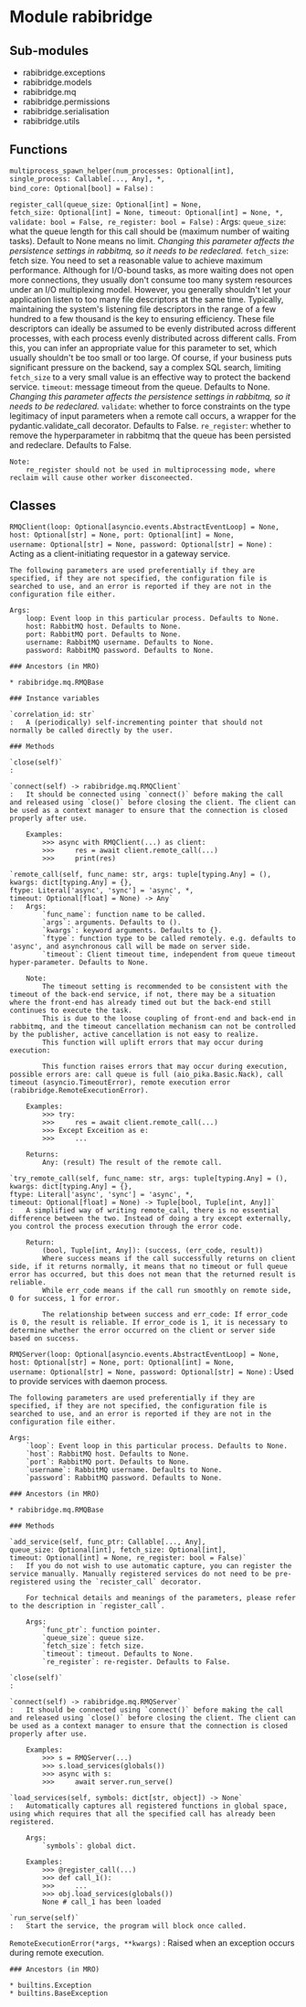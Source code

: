 Module rabibridge
=================

Sub-modules
-----------
* rabibridge.exceptions
* rabibridge.models
* rabibridge.mq
* rabibridge.permissions
* rabibridge.serialisation
* rabibridge.utils

Functions
---------

    
`multiprocess_spawn_helper(num_processes: Optional[int], single_process: Callable[..., Any], *, bind_core: Optional[bool] = False)`
:   

    
`register_call(queue_size: Optional[int] = None, fetch_size: Optional[int] = None, timeout: Optional[int] = None, *, validate: bool = False, re_register: bool = False)`
:   Args:
        `queue_size`: what the queue length for this call should be (maximum number of waiting tasks). Default to None means no limit. *Changing this parameter affects the persistence settings in rabbitmq, so it needs to be redeclared.*
        `fetch_size`: fetch size. You need to set a reasonable value to achieve maximum performance. Although for I/O-bound tasks, as more waiting does not open more connections, they usually don't consume too many system resources under an I/O multiplexing model. However, you generally shouldn't let your application listen to too many file descriptors at the same time. Typically, maintaining the system's listening file descriptors in the range of a few hundred to a few thousand is the key to ensuring efficiency. These file descriptors can ideally be assumed to be evenly distributed across different processes, with each process evenly distributed across different calls. From this, you can infer an appropriate value for this parameter to set, which usually shouldn't be too small or too large. Of course, if your business puts significant pressure on the backend, say a complex SQL search, limiting `fetch_size` to a very small value is an effective way to protect the backend service. 
        `timeout`: message timeout from the queue. Defaults to None. *Changing this parameter affects the persistence settings in rabbitmq, so it needs to be redeclared.*
        `validate`: whether to force constraints on the type legitimacy of input parameters when a remote call occurs, a wrapper for the pydantic.validate_call decorator. Defaults to False.
        `re_register`: whether to remove the hyperparameter in rabbitmq that the queue has been persisted and redeclare. Defaults to False.
    
    Note:
        re_register should not be used in multiprocessing mode, where reclaim will cause other worker disconeected.

Classes
-------

`RMQClient(loop: Optional[asyncio.events.AbstractEventLoop] = None, host: Optional[str] = None, port: Optional[int] = None, username: Optional[str] = None, password: Optional[str] = None)`
:   Acting as a client-initiating requestor in a gateway service.
    
    The following parameters are used preferentially if they are specified, if they are not specified, the configuration file is searched to use, and an error is reported if they are not in the configuration file either.
    
    Args:
        loop: Event loop in this particular process. Defaults to None.
        host: RabbitMQ host. Defaults to None.
        port: RabbitMQ port. Defaults to None.
        username: RabbitMQ username. Defaults to None.
        password: RabbitMQ password. Defaults to None.

    ### Ancestors (in MRO)

    * rabibridge.mq.RMQBase

    ### Instance variables

    `correlation_id: str`
    :   A (periodically) self-incrementing pointer that should not normally be called directly by the user.

    ### Methods

    `close(self)`
    :

    `connect(self) ‑> rabibridge.mq.RMQClient`
    :   It should be connected using `connect()` before making the call and released using `close()` before closing the client. The client can be used as a context manager to ensure that the connection is closed properly after use.
        
        Examples:
            >>> async with RMQClient(...) as client:
            >>>     res = await client.remote_call(...)
            >>>     print(res)

    `remote_call(self, func_name: str, args: tuple[typing.Any] = (), kwargs: dict[typing.Any] = {}, ftype: Literal['async', 'sync'] = 'async', *, timeout: Optional[float] = None) ‑> Any`
    :   Args:
            `func_name`: function name to be called.
            `args`: arguments. Defaults to ().
            `kwargs`: keyword arguments. Defaults to {}.
            `ftype`: function type to be called remotely. e.g. defaults to 'async', and asynchronous call will be made on server side.
            `timeout`: Client timeout time, independent from queue timeout hyper-parameter. Defaults to None.
        
        Note:
            The timeout setting is recommended to be consistent with the timeout of the back-end service, if not, there may be a situation where the front-end has already timed out but the back-end still continues to execute the task.
            This is due to the loose coupling of front-end and back-end in rabbitmq, and the timeout cancellation mechanism can not be controlled by the publisher, active cancellation is not easy to realize.
            This function will uplift errors that may occur during execution:
        
            This function raises errors that may occur during execution, possible errors are: call queue is full (aio_pika.Basic.Nack), call timeout (asyncio.TimeoutError), remote execution error (rabibridge.RemoteExecutionError).
        
        Examples:
            >>> try:
            >>>     res = await client.remote_call(...)
            >>> Except Exceition as e:
            >>>     ...
            
        Returns:
            Any: (result) The result of the remote call.

    `try_remote_call(self, func_name: str, args: tuple[typing.Any] = (), kwargs: dict[typing.Any] = {}, ftype: Literal['async', 'sync'] = 'async', *, timeout: Optional[float] = None) ‑> Tuple[bool, Tuple[int, Any]]`
    :   A simplified way of writing remote_call, there is no essential difference between the two. Instead of doing a try except externally, you control the process execution through the error code.
        
        Return:
            (bool, Tuple[int, Any]): (success, (err_code, result))
            Where success means if the call successfully returns on client side, if it returns normally, it means that no timeout or full queue error has occurred, but this does not mean that the returned result is reliable.
            While err_code means if the call run smoothly on remote side, 0 for success, 1 for error. 
        
            The relationship between success and err_code: If error_code is 0, the result is reliable. If error_code is 1, it is necessary to determine whether the error occurred on the client or server side based on success.

`RMQServer(loop: Optional[asyncio.events.AbstractEventLoop] = None, host: Optional[str] = None, port: Optional[int] = None, username: Optional[str] = None, password: Optional[str] = None)`
:   Used to provide services with daemon process.
    
    The following parameters are used preferentially if they are specified, if they are not specified, the configuration file is searched to use, and an error is reported if they are not in the configuration file either.
    
    Args:
        `loop`: Event loop in this particular process. Defaults to None.
        `host`: RabbitMQ host. Defaults to None.
        `port`: RabbitMQ port. Defaults to None.
        `username`: RabbitMQ username. Defaults to None.
        `password`: RabbitMQ password. Defaults to None.

    ### Ancestors (in MRO)

    * rabibridge.mq.RMQBase

    ### Methods

    `add_service(self, func_ptr: Callable[..., Any], queue_size: Optional[int], fetch_size: Optional[int], timeout: Optional[int] = None, re_register: bool = False)`
    :   If you do not wish to use automatic capture, you can register the service manually. Manually registered services do not need to be pre-registered using the `recister_call` decorator.
        
        For technical details and meanings of the parameters, please refer to the description in `register_call`.
        
        Args:
            `func_ptr`: function pointer.
            `queue_size`: queue size.
            `fetch_size`: fetch size.
            `timeout`: timeout. Defaults to None.
            `re_register`: re-register. Defaults to False.

    `close(self)`
    :

    `connect(self) ‑> rabibridge.mq.RMQServer`
    :   It should be connected using `connect()` before making the call and released using `close()` before closing the client. The client can be used as a context manager to ensure that the connection is closed properly after use.
        
        Examples:
            >>> s = RMQServer(...)
            >>> s.load_services(globals())
            >>> async with s:
            >>>     await server.run_serve()

    `load_services(self, symbols: dict[str, object]) ‑> None`
    :   Automatically captures all registered functions in global space, using which requires that all the specified call has already been registered.
        
        Args:
            `symbols`: global dict.
        
        Examples:
            >>> @register_call(...)
            >>> def call_1():
            >>>     ...
            >>> obj.load_services(globals())
            None # call_1 has been loaded

    `run_serve(self)`
    :   Start the service, the program will block once called.

`RemoteExecutionError(*args, **kwargs)`
:   Raised when an exception occurs during remote execution.

    ### Ancestors (in MRO)

    * builtins.Exception
    * builtins.BaseException